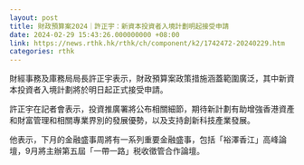 ```yaml
---
layout: post
title: 財政預算案2024｜許正宇：新資本投資者入境計劃明起接受申請
date: 2024-02-29 15:43:26.000000000 +08:00
link: https://news.rthk.hk/rthk/ch/component/k2/1742472-20240229.htm
categories: rthk
---
```


財經事務及庫務局局長許正宇表示，財政預算案政策措施涵蓋範圍廣泛，其中新資本投資者入境計劃將於明日起正式接受申請。

許正宇在記者會表示，投資推廣署將公布相關細節，期待新計劃有助增強香港資產和財富管理和相關專業界別的發展優勢，以及支持創新科技產業發展。

他表示，下月的金融盛事周將有一系列重要金融盛事，包括「裕澤香江」高峰論壇，9月將主辦第五屆「一帶一路」税收徵管合作論壇。
